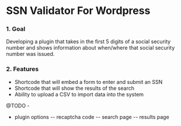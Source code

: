 # SSN Validator For Wordpress

### 1. Goal

Developing a plugin that takes in the first 5 digits of a social security number
and shows information about when/where that social security number was issued.

### 2. Features

- Shortcode that will embed a form to enter and submit an SSN
- Shortcode that will show the results of the search
- Ability to upload a CSV to import data into the system

@TODO -
- plugin options
-- recaptcha code
-- search page
-- results page
